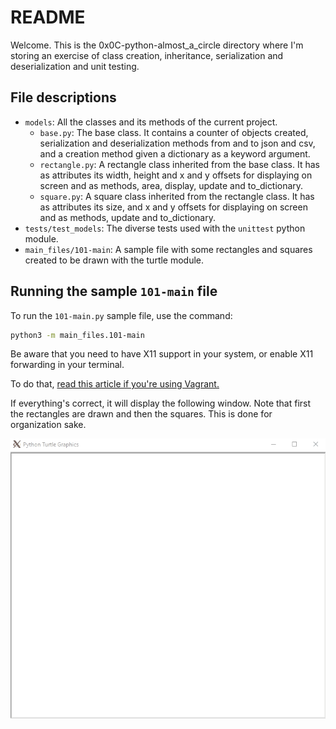 # README

Welcome. This is the 0x0C-python-almost_a_circle directory where I'm storing an exercise of class creation, inheritance, serialization and deserialization and unit testing.

## File descriptions

 - ``models``: All the classes and its methods of the current project.
    - ``base.py``: The base class. It contains a counter of objects created, serialization and deserialization methods from and to json and csv, and a creation method given a dictionary as a keyword argument.
    - ``rectangle.py``: A rectangle class inherited from the base class. It has as attributes its width, height and x and y offsets for displaying on screen and as methods, area, display, update and to_dictionary.
    - ``square.py``: A square class inherited from the rectangle class. It has as attributes its size, and x and y offsets for displaying on screen and as methods, update and to_dictionary.
 - ``tests/test_models``: The diverse tests used with the ``unittest`` python module.
 - ``main_files/101-main``: A sample file with some rectangles and squares created to be drawn with the turtle module.

## Running the sample ``101-main`` file

To run the ``101-main.py`` sample file, use the command:

```bash
python3 -m main_files.101-main
```

Be aware that you need to have X11 support in your system, or enable X11 forwarding in your terminal.

To do that, [read this article if you're using Vagrant.](https://code-maven.com/xforwarding-from-vagrant-box)

If everything's correct, it will display the following window. Note that first the rectangles are drawn and then the squares. This is done for organization sake.

![draw](./img/draw.gif)